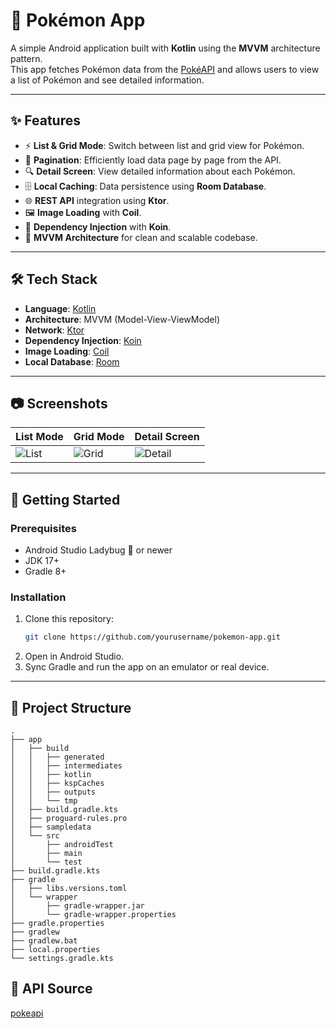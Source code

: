 # 📱 Pokémon App

A simple Android application built with **Kotlin** using the **MVVM** architecture pattern.  
This app fetches Pokémon data from the [PokéAPI](https://github.com/PokeAPI/pokekotlin) and allows users to view a list of Pokémon and see detailed information.  

---

## ✨ Features
- ⚡ **List & Grid Mode**: Switch between list and grid view for Pokémon.
- 📜 **Pagination**: Efficiently load data page by page from the API.
- 🔍 **Detail Screen**: View detailed information about each Pokémon.
- 🗄️ **Local Caching**: Data persistence using **Room Database**.
- 🌐 **REST API** integration using **Ktor**.
- 🖼️ **Image Loading** with **Coil**.
- 💉 **Dependency Injection** with **Koin**.
- 📐 **MVVM Architecture** for clean and scalable codebase.

---

## 🛠️ Tech Stack
- **Language**: [Kotlin](https://kotlinlang.org/)
- **Architecture**: MVVM (Model-View-ViewModel)
- **Network**: [Ktor](https://ktor.io/)
- **Dependency Injection**: [Koin](https://insert-koin.io/)
- **Image Loading**: [Coil](https://coil-kt.github.io/coil/)
- **Local Database**: [Room](https://developer.android.com/training/data-storage/room)

---

## 📷 Screenshots
| List Mode                   | Grid Mode                   | Detail Screen                   |
|-----------------------------|-----------------------------|---------------------------------|
| ![List](assets/ss_list.png) | ![Grid](assets/ss_grid.png) | ![Detail](assets/ss_detail.png) |

---

## 🚀 Getting Started

### Prerequisites
- Android Studio Ladybug 🐞 or newer
- JDK 17+
- Gradle 8+

### Installation
1. Clone this repository:
   ```bash
   git clone https://github.com/yourusername/pokemon-app.git
2. Open in Android Studio.
3. Sync Gradle and run the app on an emulator or real device.

---

## 📂 **Project Structure**
```
.
├── app
│   ├── build
│   │   ├── generated
│   │   ├── intermediates
│   │   ├── kotlin
│   │   ├── kspCaches
│   │   ├── outputs
│   │   └── tmp
│   ├── build.gradle.kts
│   ├── proguard-rules.pro
│   ├── sampledata
│   └── src
│       ├── androidTest
│       ├── main
│       └── test
├── build.gradle.kts
├── gradle
│   ├── libs.versions.toml
│   └── wrapper
│       ├── gradle-wrapper.jar
│       └── gradle-wrapper.properties
├── gradle.properties
├── gradlew
├── gradlew.bat
├── local.properties
└── settings.gradle.kts
```


## 🔗 **API Source**
[pokeapi](https://pokeapi.co/docs/v2#wrap)
